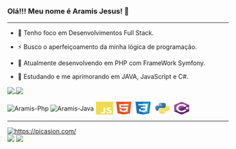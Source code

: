### Olá!!! Meu nome é Aramis Jesus! 👋
<hr>

- 🎒 Tenho foco em Desenvolvimentos Full Stack. 

- ⚡ Busco o aperfeiçoamento da minha lógica de programação.

- 🔭 Atualmente desenvolvendo em PHP com FrameWork Symfony.

- 📕 Estudando e me aprimorando em JAVA, JavaScript e C#.


<a href="https://github.com/AramisJesus/github-readme-stats">
  <img height=200 align="center" src="https://github-readme-stats.vercel.app/api?username=AramisJesus&theme=radical" />
</a>
<a href="https://github.com/AramisJesus/convoychat">
  <img height=200 align="center" src="https://github-readme-stats.vercel.app/api/top-langs?username=AramisJesus&layout=compact&langs_count=8&card_width=320&theme=radical" />
</a>

<div style="display: inline_block"><br>
  <img align="center" alt="Aramis-Php" height="30" width="40" src="https://cdn.jsdelivr.net/gh/devicons/devicon@latest/icons/php/php-original.svg">
  <img align="center" alt="Aramis-Java" height="30" width="40" src="https://cdn.jsdelivr.net/gh/devicons/devicon@latest/icons/java/java-original.svg">
  <img align="center" alt="Aramis-Js" height="30" width="40" src="https://raw.githubusercontent.com/devicons/devicon/master/icons/javascript/javascript-plain.svg">
  <img align="center" alt="Aramis-HTML" height="30" width="40" src="https://raw.githubusercontent.com/devicons/devicon/master/icons/html5/html5-original.svg">
  <img align="center" alt="Aramis-CSS" height="30" width="40" src="https://raw.githubusercontent.com/devicons/devicon/master/icons/css3/css3-original.svg">
  <img align="center" alt="Aramis-Python" height="30" width="40" src="https://raw.githubusercontent.com/devicons/devicon/master/icons/python/python-original.svg">
  <img align="center" alt="Aramis-Csharp" height="30" width="40" src="https://raw.githubusercontent.com/devicons/devicon/master/icons/csharp/csharp-original.svg">
</div>
<hr>
<div> 
<a align="right" href="https://picasion.com/"><img src="https://i.picasion.com/pic92/844c84ac22e2bf5b394f5241c84e02f5.gif" width="240" height="230" border="0" alt="https://picasion.com/" /></a><br /><a href="https://picasion.com/"></a>
<a href="https://instagram.com/aramis_jesuss/" target="_blank"><img src="https://img.shields.io/badge/-Instagram-%23E4405F?style=for-the-badge&logo=instagram&logoColor=white" target="_blank"></a>
<a href="https://www.linkedin.com/in/aramis-jesus-a63586263/" target="_blank"><img src="https://img.shields.io/badge/-LinkedIn-%230077B5?style=for-the-badge&logo=linkedin&logoColor=white" target="_blank"></a>


  
</div>
<!--
**AramisJesus/AramisJesus** is a ✨ _special_ ✨ repository because its `README.md` (this file) appears on your GitHub profile.

Here are some ideas to get you started:

- 🔭 I’m currently working on ...
- 🌱 I’m currently learning ...
- 👯 I’m looking to collaborate on ...
- 🤔 I’m looking for help with ...
- 💬 Ask me about ...
- 📫 How to reach me: ...
- 😄 Pronouns: ...
- ⚡ Fun fact: ...
-->
